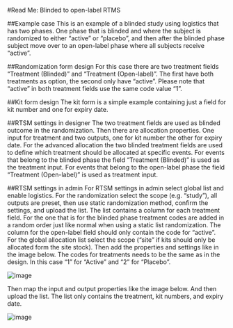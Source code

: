 #Read Me: Blinded to open-label RTMS

##Example case
This is an example of a blinded study using logistics that has two phases. One phase that is blinded and where the subject is randomized to either “active” or “placebo”, and then after the blinded phase subject move over to an open-label phase where all subjects receive “active”.

##Randomization form design
For this case there are two treatment fields “Treatment (Blinded)” and “Treatment (Open-label)”. The first have both treatments as option, the second only have “active”. Please note that “active” in both treatment fields use the same code value “1”.

##Kit form design
The kit form is a simple example containing just a field for kit number and one for expiry date.

##RTSM settings in designer
The two treatment fields are used as blinded outcome in the randomization. Then there are allocation properties. One input for treatment and two outputs, one for kit number the other for expiry date. For the advanced allocation the two blinded treatment fields are used to define which treatment should be allocated at specific events. For events that belong to the blinded phase the field “Treatment (Blinded)” is used as the treatment input. For events that belong to the open-label phase the field “Treatment (Open-label)” is used as treatment input.

##RTSM settings in admin
For RTSM settings in admin select global list and enable logistics.
For the randomization select the scope (e.g. “study”), all outputs are preset, then use static randomization method, confirm the settings, and upload the list. The list contains a column for each treatment field. For the one that is for the blinded phase treatment codes are added in a random order just like normal when using a static list randomization. The column for the open-label field should only contain the code for “active”.
For the global allocation list select the scope (“site” if kits should only be allocated form the site stock). Then add the properties and settings like in the image below. The codes for treatments needs to be the same as in the design. In this case “1” for “Active” and “2” for “Placebo”.

![image](https://github.com/user-attachments/assets/ef451646-f87c-4c99-bf08-ebeee7e3138d)

Then map the input and output properties like the image below. And then upload the list. The list only contains the treatment, kit numbers, and expiry date. 

![image](https://github.com/user-attachments/assets/a5ab33a4-c395-49c8-a9e6-90656d4c7895)
